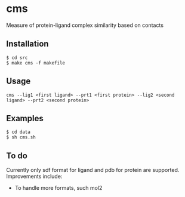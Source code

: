 # cms

Measure of protein-ligand complex similarity based on contacts

## Installation

    $ cd src
    $ make cms -f makefile

## Usage

    cms --lig1 <first ligand> --prt1 <first protein> --lig2 <second ligand> --prt2 <second protein>

## Examples
    $ cd data
    $ sh cms.sh


## To do

Currently only sdf format for ligand and pdb for protein are supported. Improvements include:
- To handle more formats, such mol2